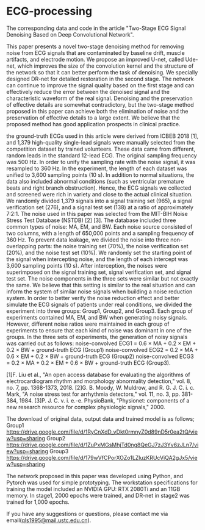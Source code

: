 # ECG-processing
The corresponding data and code in the article "Two-Stage ECG Signal Denoising Based on Deep Convolutional Network".

This paper presents a novel two-stage denoising method for removing noise from ECG signals that are contaminated by baseline drift, muscle artifacts, and electrode motion. We propose an improved U-net, called Ude-net, which improves the size of the convolution kernel and the structure of the network so that it can better perform the task of denoising. We specially designed DR-net for detailed restoration in the second stage. The network can continue to improve the signal quality based on the first stage and can effectively reduce the error between the denoised signal and the characteristic waveform of the real signal. Denoising and the preservation of effective details are somewhat contradictory, but the two-stage method proposed in this paper can achieve both the elimination of noise and the preservation of effective details to a large extent. We believe that the proposed method has good application prospects in clinical practice. 


the ground-truth ECGs used in this article were derived from ICBEB 2018 [1], and 1,379 high-quality single-lead signals were manually selected from the competition dataset by trained volunteers. These data came from different, random leads in the standard 12-lead ECG. The original sampling frequency was 500 Hz. In order to unify the sampling rate with the noise signal, it was resampled to 360 Hz. In the experiment, the length of each dataset was unified to 3,600 sampling points (10 s). In addition to normal situations, the data also included abnormal conditions (such as ventricular premature beats and right branch obstruction). Hence, the ECG signals we collected and screened were rich in variety and close to the actual clinical situation. We randomly divided 1,379 signals into a signal training set (965), a signal verification set (276), and a signal test set (138) at a ratio of approximately 7:2:1.
The noise used in this paper was selected from the MIT-BIH Noise Stress Test Database (NSTDB) [2] [3]. The database included three common types of noise: MA, EM, and BW. Each noise source consisted of two columns, with a length of 650,000 points and a sampling frequency of 360 Hz. To prevent data leakage, we divided the noise into three non-overlapping parts: the noise training set (70%), the noise verification set (20%), and the noise test set (10%). We randomly set the starting point of the signal when intercepting noise, and the length of each intercept was 3,600 sampling points (10 s). After interception, the noises were superimposed on the signal training set, signal verification set, and signal test set. The noise components in the three sets were similar but not exactly the same. We believe that this setting is similar to the real situation and can inform the system of similar noise signals when building a noise reduction system. In order to better verify the noise reduction effect and better simulate the ECG signals of patients under real conditions, we divided the experiment into three groups: Group1, Group2, and Group3. Each group of experiments contained MA, EM, and BW when generating noisy signals. However, different noise ratios were maintained in each group of experiments to ensure that each kind of noise was dominant in one of the groups. In the three sets of experiments, the generation of noisy signals was carried out as follows:
noise-convolved ECG1 = 0.6 × MA + 0.2 × EM + 0.2 × BW + ground-truth ECG (Group1)
noise-convolved ECG2 = 0.2 × MA + 0.6 × EM + 0.2 × BW + ground-truth ECG (Group2)
noise-convolved ECG3 = 0.2 × MA + 0.2 × EM + 0.6 × BW + ground-truth ECG (Group3). 

[1]F. Liu et al., "An open access database for evaluating the algorithms of electrocardiogram rhythm and morphology abnormality detection," vol. 8, no. 7, pp. 1368-1373, 2018.
[2]G. B. Moody, W. Muldrow, and R. G. J. C. i. c. Mark, "A noise stress test for arrhythmia detectors," vol. 11, no. 3, pp. 381-384, 1984.
[3]P. J. C. v. i. e.-e. PhysioBank, "Physionet: components of a new research resource for complex physiologic signals," 2000.

The download of original data, output data and trained model is as follows;
Group1 https://drive.google.com/file/d/1RyCnXdD_vDkt0rmnyZ0d89nD5r0ea2tQ/view?usp=sharing
Group2 https://drive.google.com/file/d/1ZuPxMGsMhjTd0ng8QeGJ7zJ3Yv6zJLn7/view?usp=sharing
Group3 https://drive.google.com/file/d/179wVfCPorXOZo1LZluzKRUcViQA2gJx5/view?usp=sharing

The network proposed in this paper was developed using Python, and Pytorch was used for simple prototyping. The workstation specifications for training the model included an NVIDIA GPU: RTX 2080Ti and an 11GB memory. In stage1, 2000 epochs were trained, and DR-net in stage2 was trained for 1,000 epochs.

If you have any suggestions or questions, please contact me via email(qls1995@mail.ustc.edu.cn).





